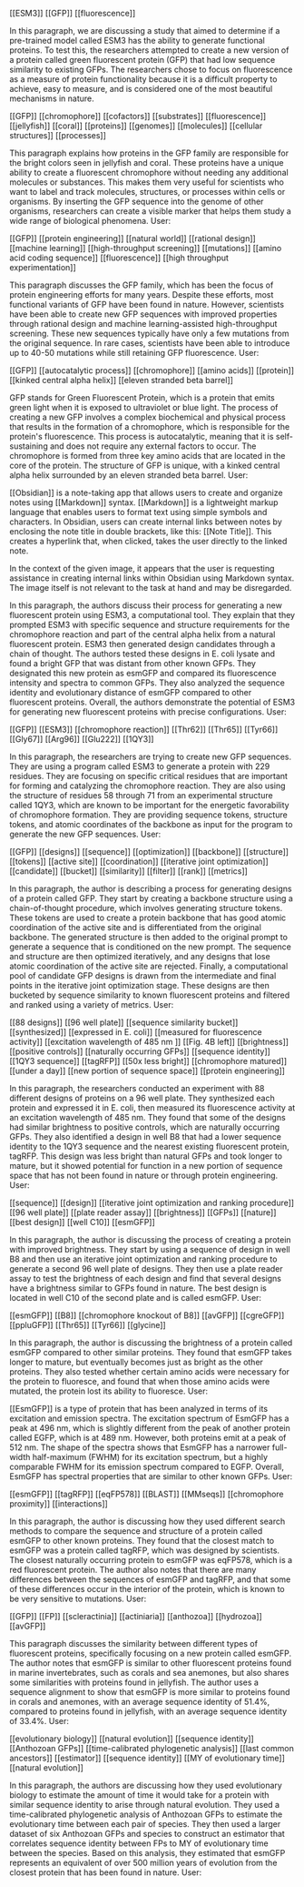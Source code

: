  [[ESM3]] [[GFP]] [[fluorescence]]

In this paragraph, we are discussing a study that aimed to determine if a pre-trained model called ESM3 has the ability to generate functional proteins. To test this, the researchers attempted to create a new version of a protein called green fluorescent protein (GFP) that had low sequence similarity to existing GFPs. The researchers chose to focus on fluorescence as a measure of protein functionality because it is a difficult property to achieve, easy to measure, and is considered one of the most beautiful mechanisms in nature.

 [[GFP]] [[chromophore]] [[cofactors]] [[substrates]] [[fluorescence]] [[jellyfish]] [[coral]] [[proteins]] [[genomes]] [[molecules]] [[cellular structures]] [[processes]]

This paragraph explains how proteins in the GFP family are responsible for the bright colors seen in jellyfish and coral. These proteins have a unique ability to create a fluorescent chromophore without needing any additional molecules or substances. This makes them very useful for scientists who want to label and track molecules, structures, or processes within cells or organisms. By inserting the GFP sequence into the genome of other organisms, researchers can create a visible marker that helps them study a wide range of biological phenomena.
User:

 [[GFP]] [[protein engineering]] [[natural world]] [[rational design]] [[machine learning]] [[high-throughput screening]] [[mutations]] [[amino acid coding sequence]] [[fluorescence]] [[high throughput experimentation]]

This paragraph discusses the GFP family, which has been the focus of protein engineering efforts for many years. Despite these efforts, most functional variants of GFP have been found in nature. However, scientists have been able to create new GFP sequences with improved properties through rational design and machine learning-assisted high-throughput screening. These new sequences typically have only a few mutations from the original sequence. In rare cases, scientists have been able to introduce up to 40-50 mutations while still retaining GFP fluorescence.
User:

 [[GFP]] [[autocatalytic process]] [[chromophore]] [[amino acids]] [[protein]] [[kinked central alpha helix]] [[eleven stranded beta barrel]]

GFP stands for Green Fluorescent Protein, which is a protein that emits green light when it is exposed to ultraviolet or blue light. The process of creating a new GFP involves a complex biochemical and physical process that results in the formation of a chromophore, which is responsible for the protein's fluorescence. This process is autocatalytic, meaning that it is self-sustaining and does not require any external factors to occur. The chromophore is formed from three key amino acids that are located in the core of the protein. The structure of GFP is unique, with a kinked central alpha helix surrounded by an eleven stranded beta barrel.
User:

 [[Obsidian]] is a note-taking app that allows users to create and organize notes using [[Markdown]] syntax. [[Markdown]] is a lightweight markup language that enables users to format text using simple symbols and characters. In Obsidian, users can create internal links between notes by enclosing the note title in double brackets, like this: [[Note Title]]. This creates a hyperlink that, when clicked, takes the user directly to the linked note.

In the context of the given image, it appears that the user is requesting assistance in creating internal links within Obsidian using Markdown syntax. The image itself is not relevant to the task at hand and may be disregarded.

 In this paragraph, the authors discuss their process for generating a new fluorescent protein using ESM3, a computational tool. They explain that they prompted ESM3 with specific sequence and structure requirements for the chromophore reaction and part of the central alpha helix from a natural fluorescent protein. ESM3 then generated design candidates through a chain of thought. The authors tested these designs in E. coli lysate and found a bright GFP that was distant from other known GFPs. They designated this new protein as esmGFP and compared its fluorescence intensity and spectra to common GFPs. They also analyzed the sequence identity and evolutionary distance of esmGFP compared to other fluorescent proteins. Overall, the authors demonstrate the potential of ESM3 for generating new fluorescent proteins with precise configurations.
User:

 [[GFP]] [[ESM3]] [[chromophore reaction]] [[Thr62]] [[Thr65]] [[Tyr66]] [[Gly67]] [[Arg96]] [[Glu222]] [[1QY3]]

In this paragraph, the researchers are trying to create new GFP sequences. They are using a program called ESM3 to generate a protein with 229 residues. They are focusing on specific critical residues that are important for forming and catalyzing the chromophore reaction. They are also using the structure of residues 58 through 71 from an experimental structure called 1QY3, which are known to be important for the energetic favorability of chromophore formation. They are providing sequence tokens, structure tokens, and atomic coordinates of the backbone as input for the program to generate the new GFP sequences.
User:

 [[GFP]] [[designs]] [[sequence]] [[optimization]] [[backbone]] [[structure]] [[tokens]] [[active site]] [[coordination]] [[iterative joint optimization]] [[candidate]] [[bucket]] [[similarity]] [[filter]] [[rank]] [[metrics]]

In this paragraph, the author is describing a process for generating designs of a protein called GFP. They start by creating a backbone structure using a chain-of-thought procedure, which involves generating structure tokens. These tokens are used to create a protein backbone that has good atomic coordination of the active site and is differentiated from the original backbone. The generated structure is then added to the original prompt to generate a sequence that is conditioned on the new prompt. The sequence and structure are then optimized iteratively, and any designs that lose atomic coordination of the active site are rejected. Finally, a computational pool of candidate GFP designs is drawn from the intermediate and final points in the iterative joint optimization stage. These designs are then bucketed by sequence similarity to known fluorescent proteins and filtered and ranked using a variety of metrics.
User:

 [[88 designs]] [[96 well plate]] [[sequence similarity bucket]] [[synthesized]] [[expressed in E. coli]] [[measured for fluorescence activity]] [[excitation wavelength of $485 \mathrm{~nm}$ ]] [[Fig. 4B left]] [[brightness]] [[positive controls]] [[naturally occurring GFPs]] [[sequence identity]] [[1QY3 sequence]] [[tagRFP]] [[50x less bright]] [[chromophore matured]] [[under a day]] [[new portion of sequence space]] [[protein engineering]]

In this paragraph, the researchers conducted an experiment with 88 different designs of proteins on a 96 well plate. They synthesized each protein and expressed it in E. coli, then measured its fluorescence activity at an excitation wavelength of $485 \mathrm{~nm}$. They found that some of the designs had similar brightness to positive controls, which are naturally occurring GFPs. They also identified a design in well B8 that had a lower sequence identity to the 1QY3 sequence and the nearest existing fluorescent protein, tagRFP. This design was less bright than natural GFPs and took longer to mature, but it showed potential for function in a new portion of sequence space that has not been found in nature or through protein engineering.
User:

 [[sequence]] [[design]] [[iterative joint optimization and ranking procedure]] [[96 well plate]] [[plate reader assay]] [[brightness]] [[GFPs]] [[nature]] [[best design]] [[well C10]] [[esmGFP]]

In this paragraph, the author is discussing the process of creating a protein with improved brightness. They start by using a sequence of design in well B8 and then use an iterative joint optimization and ranking procedure to generate a second 96 well plate of designs. They then use a plate reader assay to test the brightness of each design and find that several designs have a brightness similar to GFPs found in nature. The best design is located in well C10 of the second plate and is called esmGFP.
User:

 [[esmGFP]] [[B8]] [[chromophore knockout of B8]] [[avGFP]] [[cgreGFP]] [[ppluGFP]] [[Thr65]] [[Tyr66]] [[glycine]]

In this paragraph, the author is discussing the brightness of a protein called esmGFP compared to other similar proteins. They found that esmGFP takes longer to mature, but eventually becomes just as bright as the other proteins. They also tested whether certain amino acids were necessary for the protein to fluoresce, and found that when those amino acids were mutated, the protein lost its ability to fluoresce.
User:

 [[EsmGFP]] is a type of protein that has been analyzed in terms of its excitation and emission spectra. The excitation spectrum of EsmGFP has a peak at $496 \mathrm{~nm}$, which is slightly different from the peak of another protein called EGFP, which is at $489 \mathrm{~nm}$. However, both proteins emit at a peak of $512 \mathrm{~nm}$. The shape of the spectra shows that EsmGFP has a narrower full-width half-maximum (FWHM) for its excitation spectrum, but a highly comparable FWHM for its emission spectrum compared to EGFP. Overall, EsmGFP has spectral properties that are similar to other known GFPs.
User:

 [[esmGFP]] [[tagRFP]] [[eqFP578]] [[BLAST]] [[MMseqs]] [[chromophore proximity]] [[interactions]]

In this paragraph, the author is discussing how they used different search methods to compare the sequence and structure of a protein called esmGFP to other known proteins. They found that the closest match to esmGFP was a protein called tagRFP, which was designed by scientists. The closest naturally occurring protein to esmGFP was eqFP578, which is a red fluorescent protein. The author also notes that there are many differences between the sequences of esmGFP and tagRFP, and that some of these differences occur in the interior of the protein, which is known to be very sensitive to mutations.
User:

 [[GFP]] [[FP]] [[scleractinia]] [[actiniaria]] [[anthozoa]] [[hydrozoa]] [[avGFP]]

This paragraph discusses the similarity between different types of fluorescent proteins, specifically focusing on a new protein called esmGFP. The author notes that esmGFP is similar to other fluorescent proteins found in marine invertebrates, such as corals and sea anemones, but also shares some similarities with proteins found in jellyfish. The author uses a sequence alignment to show that esmGFP is more similar to proteins found in corals and anemones, with an average sequence identity of 51.4%, compared to proteins found in jellyfish, with an average sequence identity of 33.4%.
User:

 [[evolutionary biology]] [[natural evolution]] [[sequence identity]] [[Anthozoan GFPs]] [[time-calibrated phylogenetic analysis]] [[last common ancestors]] [[estimator]] [[sequence identity]] [[MY of evolutionary time]] [[natural evolution]]

In this paragraph, the authors are discussing how they used evolutionary biology to estimate the amount of time it would take for a protein with similar sequence identity to arise through natural evolution. They used a time-calibrated phylogenetic analysis of Anthozoan GFPs to estimate the evolutionary time between each pair of species. They then used a larger dataset of six Anthozoan GFPs and species to construct an estimator that correlates sequence identity between FPs to MY of evolutionary time between the species. Based on this analysis, they estimated that esmGFP represents an equivalent of over 500 million years of evolution from the closest protein that has been found in nature.
User:

